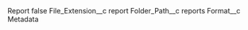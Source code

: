 <?xml version="1.0" encoding="UTF-8"?>
<CustomMetadata xmlns="http://soap.sforce.com/2006/04/metadata" xmlns:xsi="http://www.w3.org/2001/XMLSchema-instance" xmlns:xsd="http://www.w3.org/2001/XMLSchema">
    <label>Report</label>
    <protected>false</protected>
    <values>
        <field>File_Extension__c</field>
        <value xsi:type="xsd:string">report</value>
    </values>
    <values>
        <field>Folder_Path__c</field>
        <value xsi:type="xsd:string">reports</value>
    </values>
    <values>
        <field>Format__c</field>
        <value xsi:type="xsd:string">Metadata</value>
    </values>
</CustomMetadata>
